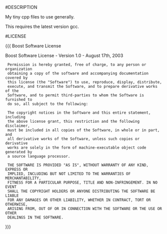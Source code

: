#DESCRIPTION

My tiny cpp files to use generally.

This requires the latest version gcc.

#LICENSE

{{{ Boost Software License

Boost Software License - Version 1.0 - August 17th, 2003

     Permission is hereby granted, free of charge, to any person or organization
     obtaining a copy of the software and accompanying documentation covered by
     this license (the "Software") to use, reproduce, display, distribute,
     execute, and transmit the Software, and to prepare derivative works of the
     Software, and to permit third-parties to whom the Software is furnished to
     do so, all subject to the following:

     The copyright notices in the Software and this entire statement, including
     the above license grant, this restriction and the following disclaimer,
     must be included in all copies of the Software, in whole or in part, and
     all derivative works of the Software, unless such copies or derivative
     works are solely in the form of machine-executable object code generated by
     a source language processor.

     THE SOFTWARE IS PROVIDED "AS IS", WITHOUT WARRANTY OF ANY KIND, EXPRESS OR
     IMPLIED, INCLUDING BUT NOT LIMITED TO THE WARRANTIES OF MERCHANTABILITY,
     FITNESS FOR A PARTICULAR PURPOSE, TITLE AND NON-INFRINGEMENT. IN NO EVENT
     SHALL THE COPYRIGHT HOLDERS OR ANYONE DISTRIBUTING THE SOFTWARE BE LIABLE
     FOR ANY DAMAGES OR OTHER LIABILITY, WHETHER IN CONTRACT, TORT OR OTHERWISE,
     ARISING FROM, OUT OF OR IN CONNECTION WITH THE SOFTWARE OR THE USE OR OTHER
     DEALINGS IN THE SOFTWARE.
}}}
